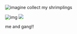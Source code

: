 ![imagine](https://files.catbox.moe/qbtbcb.jpg)
collect my shrimplings

![img](https://files.catbox.moe/gcruyd.jpg) ![](https://files.catbox.moe/f3tpp0.jpg)

me and gang!!

